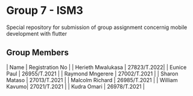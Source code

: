 # Group 7 - ISM3 
Special repository for submission of group assignment concernig mobile development with flutter

## Group Members

| Name | Registration No |
| Herieth Mwalukasa | 27823/T.2022|
| Eunice Paul | 26955/T.2021 | 
| Raymond Mngerere | 27002/T.2021 |
| Sharon Mataso | 27013/T.2021 |
| Malcolm Richard | 26985/T.2021 | 
| William Kavumo| 27021/T.2021 |
| Kudra Omari | 26978/T.2021 |

